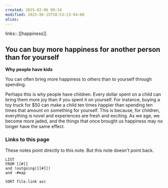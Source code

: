 ```yaml
---
created: 2025-02-06 09:14
modified: 2025-06-15T18:53:13-04:00
alias: 
---
```

links:: [[happiness]]
## You can buy more happiness for another person than for yourself

**Why people have kids**

You can often bring more happiness to others than to yourself through spending.

Perhaps this is why people have children. Every dollar spent on a child can bring them more joy than if you spent it on yourself. For instance, buying a toy truck for $50 can make a child ten times happier than spending ten times that amount on something for yourself. This is because, for children, everything is novel and experiences are fresh and exciting. As we age, we become more jaded, and the things that once brought us happiness may no longer have the same effect.


### Links to this page
These notes point directly to this note. But this note doesn't point back.
```dataview
LIST
FROM [[#]]
and !outgoing([[#]])
and -#map

SORT file.link asc
```



